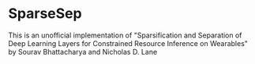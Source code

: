 # SparseSep
This is an unofficial implementation of "Sparsification and Separation of Deep Learning Layers for Constrained Resource Inference on Wearables" by Sourav Bhattacharya and  Nicholas D. Lane

